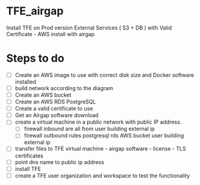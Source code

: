 # TFE_airgap
Install TFE on Prod version External Services ( S3 + DB ) with Valid Certificate - AWS install with airgap


# Steps to do

- [ ] Create an AWS image to use with correct disk size and Docker software installed
- [ ] build network according to the diagram
- [ ] Create an AWS bucket
- [ ] Create an AWS RDS PostgreSQL
- [ ] Create a valid certificate to use 
- [ ] Get an Airgap software download
- [ ] create a virtual machine in a public network with public IP address.
    - [ ] firewall inbound are all from user building external ip
    - [ ] firewall outbound rules
          postgresql rds
          AWS bucket
          user building external ip
- [ ] transfer files to TFE virtual machine
      - airgap software
      - license
      - TLS certificates
- [ ] point dns name to public ip address
- [ ] install TFE
- [ ] create a TFE user organization and workspace to test the functionality
